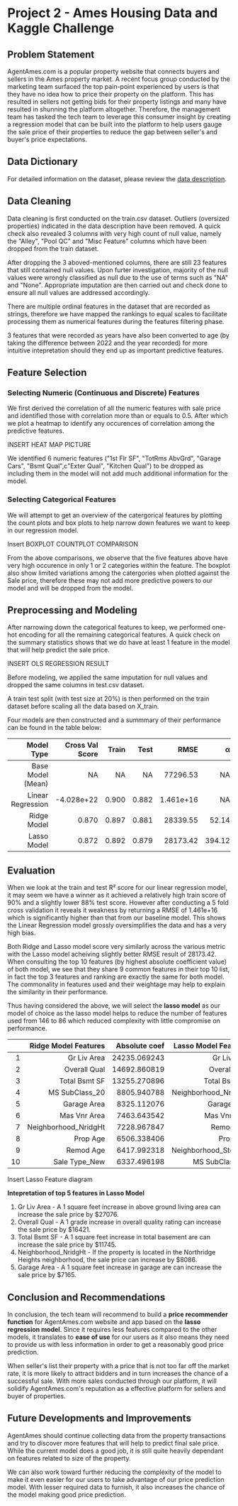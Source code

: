 # Project 2 - Ames Housing Data and Kaggle Challenge



## Problem Statement

AgentAmes.com is a popular property website that connects buyers and sellers in the Ames property market. A recent focus group conducted
by the marketing team surfaced the top pain-point experienced by users is that they have no idea how to price their property on the platform.
This has resulted in sellers not getting bids for their property listings and many have resulted in shunning the platform altogether.
Therefore, the management team has tasked the tech team to leverage this consumer insight by creating a regression model that can be
built into the platform to help users gauge the sale price of their properties to reduce the gap between seller's and buyer's price expectations.



## Data Dictionary

For detailed information on the dataset, please review the [data description](http://jse.amstat.org/v19n3/decock/DataDocumentation.txt).

## Data Cleaning

Data cleaning is first conducted on the train.csv dataset. Outliers (oversized properties) indicated in the data description have been removed. A quick check also revealed 3 columns with very high count of null value, namely the "Alley", "Pool QC" and "Misc Feature" columns which have been dropped from the train dataset.

After dropping the 3 aboved-mentioned columns, there are still 23 features that still contained null values. Upon furter investigation, majority of the null values were wrongly classified as null due to the use of terms such as "NA" and "None". Appropriate imputation are then carried out and check done to ensure all null values are addressed accordingly.

There are multiple ordinal features in the dataset that are recorded as strings, therefore we have mapped the rankings to equal scales to facilitate processing them as numerical features during the features filtering phase.

3 features that were recorded as years have also been converted to age (by taking the difference between 2022 and the year recorded) for more intuitive intepretation should they end up as important predictive features.

## Feature Selection

### Selecting Numeric (Continuous and Discrete) Features

We first derived the correlation of all the numeric features with sale price and identified those with correlation more than or equals to 0.5. After which we plot a heatmap to identify any occurences of correlation among the predictive features.

INSERT HEAT MAP PICTURE

We identified 6 numeric features ("1st Flr SF", "TotRms AbvGrd", "Garage Cars", "Bsmt Qual",c"Exter Qual", "Kitchen Qual") to be dropped as including them in the model will not add much additional information for the model.

### Selecting Categorical Features

We will attempt to get an overview of the catergorical features by plotting the count plots and box plots to help narrow down features we want to keep in our regression model.

Insert BOXPLOT COUNTPLOT COMPARISON

From the above comparisons, we observe that the five features above have very high occurence in only 1 or 2 categories within the feature. The boxplot also show limited variations among the catergories when plotted against the Sale price, therefore these may not add more predictive powers to our model and will be dropped from the model.

## Preprocessing and Modeling

After narrowing down the categorical features to keep, we performed one-hot encoding for all the remaining categorical features. A quick check on the summary statistics shows that we do have at least 1 feature in the model that will help predict the sale price.

INSERT OLS REGRESSION RESULT

Before modeling, we applied the same imputation for null values and dropped the same columns in test.csv dataset.

A train test split (with test size at 20%) is then performed on the train dataset before scaling all the data based on X_train.

Four models are then constructed and a summmary of their performance can be found in the table below:

|        Model Type | Cross Val Score | Train |  Test |      RMSE |      α |
|------------------:|----------------:|------:|------:|----------:|-------:|
| Base Model (Mean) | NA              | NA    | NA    | 77296.53  | NA     |
| Linear Regression |      -4.028e+22 | 0.900 | 0.882 | 1.461e+16 |     NA |
|       Ridge Model |           0.870 | 0.897 | 0.881 |  28339.55 |  52.14 |
|       Lasso Model |           0.872 | 0.892 | 0.879 |  28173.42 | 394.12 |

## Evaluation

When we look at the train and test R² score for our linear regression model, it may seem we have a winner as it achieved a relatively high train score of 90% and a slightly lower 88% test score. However after conducting a 5 fold cross validation it reveals it weakness by returning a RMSE of 1.461e+16 which is significantly higher than that from our baseline model. This shows the Linear Regression model grossly oversimplifies the data and has a very high bias.

Both Ridge and Lasso model score very similarly across the various metric with the Lasso model acheiving slightly better RMSE result of 28173.42. When consulting the top 10 features (by highest absolute coefficient value) of both model, we see that they share 9 common features in their top 10 list, in fact the top 3 features and ranking are exactly the same for both model. The commonality in features used and their weightage may help to explain the similarity in their performance.

Thus having considered the above, we will select the **lasso model** as our model of choice as the lasso model helps to reduce the number of features used from 146 to 86 which reduced complexity with little compromise on performance.

|    | **Ridge Model Features** | **Absolute coef** | **Lasso Model Features** | **Absolute coef** |
|---:|-------------------------:|------------------:|-------------------------:|------------------:|
|  1 |              Gr Liv Area |      24235.069243 |              Gr Liv Area |      27075.970103 |
|  2 |             Overall Qual |      14692.860819 |             Overall Qual |      16421.239136 |
|  3 |            Total Bsmt SF |      13255.270896 |            Total Bsmt SF |      11744.972113 |
|  4 |           MS SubClass_20 |       8805.940788 |     Neighborhood_NridgHt |       8086.166642 |
|  5 |              Garage Area |       8325.112076 |              Garage Area |       7164.533261 |
|  6 |             Mas Vnr Area |       7463.643542 |             Mas Vnr Area |       6991.376686 |
|  7 |     Neighborhood_NridgHt |       7228.967847 |                Remod Age |       6205.456312 |
|  8 |                 Prop Age |       6506.338406 |                 Prop Age |       5784.698415 |
|  9 |                Remod Age |       6417.992318 |     Neighborhood_StoneBr |       5698.449658 |
| 10 |            Sale Type_New |       6337.496198 |           MS SubClass_20 |       5629.266237 |

Insert Lasso Feature diagram

**Intepretation of top 5 features in Lasso Model**

1. Gr Liv Area - A 1 square feet increase in above ground living area can increase the sale price by $27076.
2. Overall Qual - A 1 grade increase in overall quality rating can increase the sale price by \$16421.
3. Total Bsmt SF - A 1 square feet increase in total basement are can increase the sale price by \$11745.
4. Neighborhood_NridgHt - If the property is located in the Northridge Heights neighborhood, the sale price can increase by \$8086.
5. Garage Area - A 1 square feet increase in garage are can increase the sale price by \$7165.

## Conclusion and Recommendations

In conclusion, the tech team will recommend to build a **price recommender function** for AgentAmes.com website and app based on the **lasso regression model**. Since it requires less features compared to the other models, it translates to **ease of use** for our users as it also means they need to provide us with less information in order to get a reasonably good price prediction.

When seller's list their property with a price that is not too far off the market rate, it is more likely to attract bidders and in turn increases the chance of a successful sale. With more sales conducted through our platform, it will solidify AgentAmes.com's reputation as a effective platform for sellers and buyer of properties.

## Future Developments and Improvements

AgentAmes should continue collecting data from the property transactions and try to discover more features that will help to predict final sale price. While the current model does a good job, it is still quite heavily dependant on features related to size of the property.

We can also work toward further reducing the complexity of the model to make it even easier for our users to take advantage of our price prediction model. With lesser required data to furnish, it also increases the chance of the model making good price prediction. 